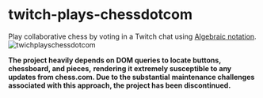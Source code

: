 # twitch-plays-chessdotcom

Play collaborative chess by voting in a Twitch chat using [Algebraic notation](https://en.wikipedia.org/wiki/Algebraic_notation_(chess)).
![twichplayschessdotcom](https://user-images.githubusercontent.com/9092290/164916775-152b41b0-2283-472f-a7b0-ece0fc32c5b6.jpg)

**The project heavily depends on DOM queries to locate buttons, chessboard, and pieces,**
**rendering it extremely susceptible to any updates from chess.com. Due to the substantial**
**maintenance challenges associated with this approach, the project has been discontinued.**

